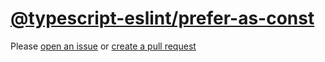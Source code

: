 [@typescript-eslint/prefer-as-const](https://typescript-eslint.io/rules/prefer-as-const)
========================================================================================
Please [open an issue](https://github.com/rasenplanscher/eslint-config-rasenplanscher/issues/new)
or [create a pull request](https://github.com/rasenplanscher/eslint-config-rasenplanscher/edit/main/src/rules-configurations/@typescript-eslint/prefer-as-const.md)